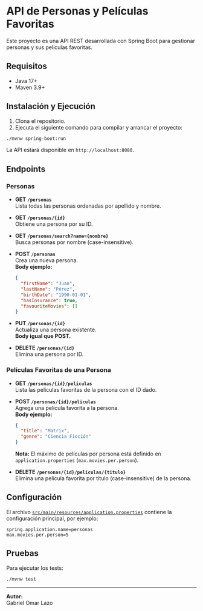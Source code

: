 # API de Personas y Películas Favoritas

Este proyecto es una API REST desarrollada con Spring Boot para gestionar personas y sus películas favoritas.

## Requisitos

- Java 17+
- Maven 3.9+

## Instalación y Ejecución

1. Clona el repositorio.
2. Ejecuta el siguiente comando para compilar y arrancar el proyecto:

```sh
./mvnw spring-boot:run
```

La API estará disponible en `http://localhost:8080`.

## Endpoints

### Personas

- **GET `/personas`**  
  Lista todas las personas ordenadas por apellido y nombre.

- **GET `/personas/{id}`**  
  Obtiene una persona por su ID.

- **GET `/personas/search?name={nombre}`**  
  Busca personas por nombre (case-insensitive).

- **POST `/personas`**  
  Crea una nueva persona.  
  **Body ejemplo:**
  ```json
  {
    "firstName": "Juan",
    "lastName": "Pérez",
    "birthDate": "1990-01-01",
    "hasInsurance": true,
    "favouriteMovies": []
  }
  ```

- **PUT `/personas/{id}`**  
  Actualiza una persona existente.  
  **Body igual que POST.**

- **DELETE `/personas/{id}`**  
  Elimina una persona por ID.

### Películas Favoritas de una Persona

- **GET `/personas/{id}/peliculas`**  
  Lista las películas favoritas de la persona con el ID dado.

- **POST `/personas/{id}/peliculas`**  
  Agrega una película favorita a la persona.  
  **Body ejemplo:**
  ```json
  {
    "title": "Matrix",
    "genre": "Ciencia Ficción"
  }
  ```
  **Nota:** El máximo de películas por persona está definido en `application.properties` (`max.movies.per.person`).

- **DELETE `/personas/{id}/peliculas/{titulo}`**  
  Elimina una película favorita por título (case-insensitive) de la persona.

## Configuración

El archivo [`src/main/resources/application.properties`](src/main/resources/application.properties) contiene la configuración principal, por ejemplo:

```
spring.application.name=personas
max.movies.per.person=5
```

## Pruebas

Para ejecutar los tests:

```sh
./mvnw test
```

---

**Autor:**  
Gabriel Omar Lazo
